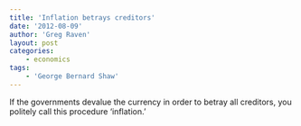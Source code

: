```yaml
---
title: 'Inflation betrays creditors'
date: '2012-08-09'
author: 'Greg Raven'
layout: post
categories:
    - economics
tags:
    - 'George Bernard Shaw'
---
```


If the governments devalue the currency in order to betray all creditors, you politely call this procedure ‘inflation.’